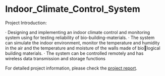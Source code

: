 # Indoor_Climate_Control_System

Project Introduction:

· Designing and implementing an indoor climate control and monitoring system 
using for testing reliability of bio-building-materials.
· The system can simulate the indoor environment, monitor the temperature and 
humidity in the air and the temperature and moisture of the walls made of biological building materials.
· The system can be controlled remotely and has wireless data transmission and 
storage functions

For detailed project information, please check the [project report](https://github.com/JCLLi/Indoor_Climate_Control_System/blob/main/INDOOR%20CLIMATE%20CONTROL%20SYSTEM%20FINAL%20DESIGN%20RE-PORT%20OF%20THE%20BIO-ISO%20PROJECT%20Jiacong%20Li.pdf).
